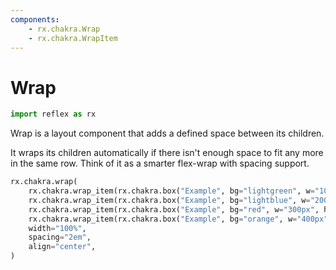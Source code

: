 ```yaml
---
components:
    - rx.chakra.Wrap
    - rx.chakra.WrapItem
---
```


# Wrap

```python exec
import reflex as rx
```

Wrap is a layout component that adds a defined space between its children.

It wraps its children automatically if there isn't enough space to fit any more in the same row. Think of it as a smarter flex-wrap with spacing support.

```python demo
rx.chakra.wrap(
    rx.chakra.wrap_item(rx.chakra.box("Example", bg="lightgreen", w="100px", h="80px")),
    rx.chakra.wrap_item(rx.chakra.box("Example", bg="lightblue", w="200px", h="80px")),
    rx.chakra.wrap_item(rx.chakra.box("Example", bg="red", w="300px", h="80px")),
    rx.chakra.wrap_item(rx.chakra.box("Example", bg="orange", w="400px", h="80px")),
    width="100%",
    spacing="2em",
    align="center",
)
```
